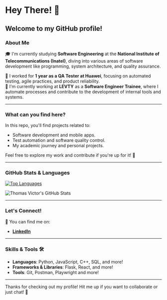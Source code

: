 # Hey There! 👋

## Welcome to my GitHub profile!

### About Me

🎓 I'm currently studying **Software Engineering** at the **National Institute of Telecommunications (Inatel)**, diving into various areas of software development like programming, system architecture, and quality assurance.

💼 I worked for **1 year as a QA Tester at Huawei**, focusing on automated testing, agile practices, and product reliability.  
🚀 I'm currently working at **LEVTY** as a **Software Engineer Trainee**, where I automate processes and contribute to the development of internal tools and systems.

---

### What can you find here?

In this repo, you'll find projects related to:

- Software development and mobile apps.
- Test automation and software quality control.
- My academic journey and personal projects.

Feel free to explore my work and contribute if you're up for it! 🚀

---

### GitHub Stats & Languages

[![Top Languages](https://github-readme-stats.vercel.app/api/top-langs/?username=thmsVDC&layout=donut-vertical)](https://github.com/thmsVDC/github-readme-stats)

![Thomas Victor's GitHub Stats](https://github-readme-stats.vercel.app/api?username=thmsVDC&show_icons=true&theme=gruvbox)

---

### Let's Connect!

🔗 You can find me on:

- **[LinkedIn](https://www.linkedin.com/in/seu-usuario)**

---

### Skills & Tools 🛠️

- **Languages**: Python, JavaScript, C++, SQL, and more!
- **Frameworks & Libraries**: Flask, React, and more!
- **Tools**: Git, Postman, Playwright and more!

---

Thanks for checking out my profile! Hit me up if you want to collaborate or just chat! 🚀
